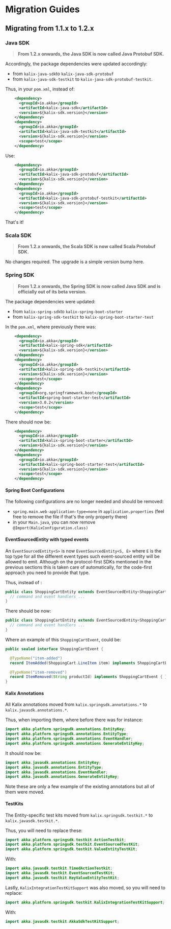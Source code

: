 # Migration Guides

## Migrating from 1.1.x to 1.2.x

### Java SDK

> **From 1.2.x onwards, the Java SDK is now called Java Protobuf SDK.**

Accordingly, the package dependencies were updated accordingly:
- from `kalix-java-sdk`to `kalix-java-sdk-protobuf`
- from `kalix-java-sdk-testkit` to `kalix-java-sdk-protobuf-testkit`.

Thus, in your `pom.xml`, instead of:

```xml
    <dependency>
      <groupId>io.akka</groupId>
      <artifactId>kalix-java-sdk</artifactId>
      <version>${kalix-sdk.version}</version>
    </dependency>
    <dependency>
      <groupId>io.akka</groupId>
      <artifactId>kalix-java-sdk-testkit</artifactId>
      <version>${kalix-sdk.version}</version>
      <scope>test</scope>
    </dependency>
```

Use:
```xml
    <dependency>
      <groupId>io.akka</groupId>
      <artifactId>kalix-java-sdk-protobuf</artifactId>
      <version>${kalix-sdk.version}</version>
    </dependency>
    <dependency>
      <groupId>io.akka</groupId>
      <artifactId>kalix-java-sdk-protobuf-testkit</artifactId>
      <version>${kalix-sdk.version}</version>
      <scope>test</scope>
    </dependency>
```

That's it!

### Scala SDK

>**From 1.2.x onwards, the Scala SDK is now called Scala Protobuf SDK.**

No changes required. The upgrade is a simple version bump here.

### Spring SDK

> **From 1.2.x onwards, the Spring SDK is now called Java SDK and is officially out of its beta version.**

The package dependencies were updated:
- from `kalix-spring-sdk`to `kalix-spring-boot-starter`
- from `kalix-spring-sdk-testkit` to `kalix-spring-boot-starter-test`

In the `pom.xml`, where previously there was:
```xml
    <dependency>
      <groupId>io.akka</groupId>
      <artifactId>kalix-spring-sdk</artifactId>
      <version>${kalix-sdk.version}</version>
    </dependency>
    <dependency>
      <groupId>io.akka</groupId>
      <artifactId>kalix-spring-sdk-testkit</artifactId>
      <version>${kalix-sdk.version}</version>
      <scope>test</scope>
    </dependency>
    <dependency>
      <groupId>org.springframework.boot</groupId>
      <artifactId>spring-boot-starter-test</artifactId>
      <version>3.0.2</version>
      <scope>test</scope>
    </dependency>
```

There should now be:
```xml
    <dependency>
      <groupId>io.akka</groupId>
      <artifactId>kalix-spring-boot-starter</artifactId>
      <version>${kalix-sdk.version}</version>
    </dependency>
    <dependency>
      <groupId>io.akka</groupId>
      <artifactId>kalix-spring-boot-starter-test</artifactId>
      <version>${kalix-sdk.version}</version>
      <scope>test</scope>
    </dependency>
```

#### Spring Boot Configurations

The following configurations are no longer needed and should be removed: 
- `spring.main.web-application-type=none` in `application.properties` (feel free to remove the file if that's the only property there)
- in your `Main.java`, you can now remove `@Import(KalixConfiguration.class)`

#### EventSourcedEntity with typed events

An `EventSourcedEntity<S>` is now `EventSourcedEntity<S, E>` where `E` is the top type for all the different event types such event-sourced entity will be allowed to emit. Although on the protocol-first SDKs mentioned in the previous sections this is taken care of automatically, for the code-first approach you need to provide that type. 

Thus, instead of :
```java
public class ShoppingCartEntity extends EventSourcedEntity<ShoppingCart> {
  // command and event handlers ...
}
```
There should be now:
```java
public class ShoppingCartEntity extends EventSourcedEntity<ShoppingCart, ShoppingCartEvent> {
  // command and event handlers ...
}
```

Where an example of this `ShoppingCartEvent`, could be:
```java
public sealed interface ShoppingCartEvent {

  @TypeName("item-added")
  record ItemAdded(ShoppingCart.LineItem item) implements ShoppingCartEvent { }

  @TypeName("item-removed")
  record ItemRemoved(String productId) implements ShoppingCartEvent { }
}
```

#### Kalix Annotations

All Kalix annotations moved from `kalix.springsdk.annotations.*` to `kalix.javasdk.annotations.*`.

Thus, when importing them, where before there was for instance:
```java
import akka.platform.springsdk.annotations.EntityKey;
import akka.platform.springsdk.annotations.EntityType;
import akka.platform.springsdk.annotations.EventHandler;
import akka.platform.springsdk.annotations.GenerateEntityKey;
```

It should now be:
```java
import akka.javasdk.annotations.EntityKey;
import akka.javasdk.annotations.EntityType;
import akka.javasdk.annotations.EventHandler;
import akka.javasdk.annotations.GenerateEntityKey;
```

Note these are only a few example of the existing annotations but all of them were moved.

#### TestKits

The Entity-specific test kits moved from `kalix.springsdk.testkit.*` to `kalix.javasdk.testkit.*`.

Thus, you will need to replace these:
```java
import akka.platform.springsdk.testkit.ActionTestkit;
import akka.platform.springsdk.testkit.EventSourcedTestKit;
import akka.platform.springsdk.testkit.ValueEntityTestKit;
```

With:

```java
import akka.javasdk.testkit.TimedActionTestkit;
import akka.javasdk.testkit.EventSourcedTestKit;
import akka.javasdk.testkit.KeyValueEntityTestKit;
```

Lastly, `KalixIntegrationTestKitSupport` was also moved, so you will need to replace:
```java
import akka.platform.springsdk.testkit.KalixIntegrationTestKitSupport;
```
With:
```java
import akka.javasdk.testkit.AkkaSdkTestKitSupport;
```
